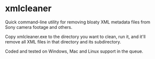 # xmlcleaner
Quick command-line utility for removing bloaty XML metadata files from Sony camera footage and others.

Copy xmlcleaner.exe to the directory you want to clean, run it, and it'll remove all XML files in that directory and its subdirectory.

Coded and tested on Windows, Mac and Linux support in the queue.
